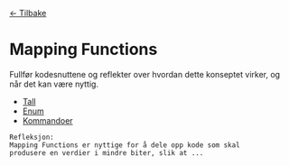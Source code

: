 [<- Tilbake](/README.md#arbeidskrav)

# Mapping Functions

Fullfør kodesnuttene og reflekter over hvordan dette konseptet virker, og når det kan være nyttig.

- [Tall](int/int.ino)
- [Enum](enum/enum.ino)
- [Kommandoer](command/command.ino)

```
Refleksjon:
Mapping Functions er nyttige for å dele opp kode som skal
produsere en verdier i mindre biter, slik at ...
```
